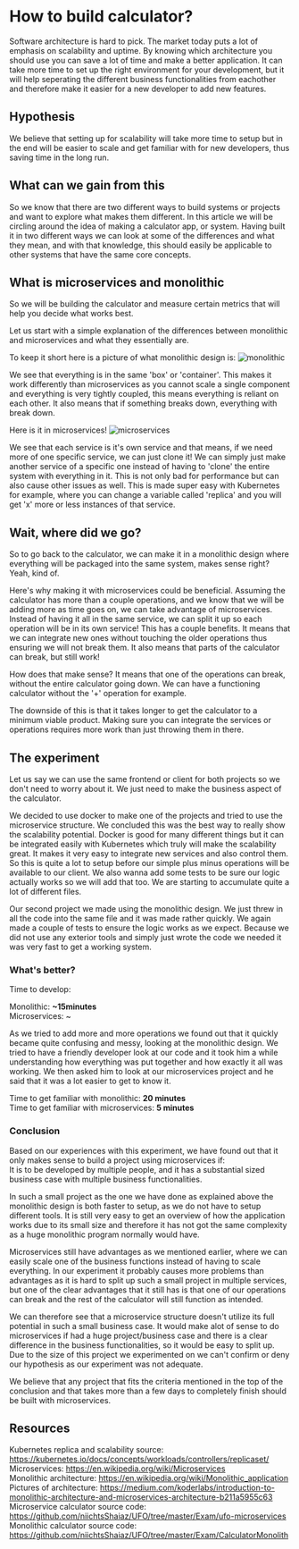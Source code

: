 # How to build calculator?

Software architecture is hard to pick. The market today puts a lot of emphasis on scalability and uptime. By knowing which architecture you should use you can save a lot of time and make a better application. It can take more time to set up the right environment for your development, but it will help seperating the different business functionalities from eachother and therefore make it easier for a new developer to add new features.

## Hypothesis
We believe that setting up for scalability will take more time to setup but in the end will be easier to scale and  get familiar with for new developers, thus saving time in the long run.

## What can we gain from this
So we know that there are two different ways to build systems or projects and want to explore what makes them different. In this article we will be circling around the idea of making a calculator app, or system. Having built it in two different ways we can look at some of the differences and what they mean, and with that knowledge, this should easily be applicable to other systems that have the same core concepts.

## What is microservices and monolithic
So we will be building the calculator and measure certain metrics that will help you decide what works best.

Let us start with a simple explanation of the differences between monolithic and microservices and what they essentially are.

To keep it short here is a picture of what monolithic design is:
![monolithic](https://miro.medium.com/max/2800/1*TRmj8lWyzCufEGjxCONAog.jpeg)

We see that everything is in the same 'box' or 'container'. This makes it work differently than microservices as you cannot scale a single component and everything is very tightly coupled, this means everything is reliant on each other. It also means that if something breaks down, everything with break down.

Here is it in microservices!
![microservices](https://miro.medium.com/max/1750/1*3mY6LcrO3o0nkpAZkNjF0Q.jpeg)

We see that each service is it's own service and that means, if we need more of one specific service, we can just clone it! We can simply just make another service of a specific one instead of having to 'clone' the entire system with everything in it. This is not only bad for performance but can also cause other issues as well. This is made super easy with Kubernetes for example, where you can change a variable called 'replica' and you will get 'x' more or less instances of that service.

## Wait, where did we go?
So to go back to the calculator, we can make it in a monolithic design where everything will be packaged into the same system, makes sense right? Yeah, kind of.

Here's why making it with microservices could be beneficial. Assuming the calculator has more than a couple operations, and we know that we will be adding more as time goes on, we can take advantage of microservices. Instead of having it all in the same service, we can split it up so each operation will be in its own service! This has a couple benefits. It means that we can integrate new ones without touching the older operations thus ensuring we will not break them. It also means that parts of the calculator can break, but still work!

How does that make sense? It means that one of the operations can break, without the entire calculator going down. We can have a functioning calculator without the '+' operation for example.

The downside of this is that it takes longer to get the calculator to a minimum viable product. Making sure you can integrate the services or operations requires more work than just throwing them in there.


## The experiment
Let us say we can use the same frontend or client for both projects so we don't need to worry about it. We just need to make the business aspect of the calculator.

We decided to use docker to make one of the projects and tried to use the microservice structure. We concluded this was the best way to really show the scalability potential. Docker is good for many different things but it can be integrated easily with Kubernetes which truly will make the scalability great.
It makes it very easy to integrate new services and also control them. So this is quite a lot to setup before our simple plus minus operations will be available to our client.
We also wanna add some tests to be sure  our logic actually works so we will add that too. We are starting to accumulate quite a lot of different files.

Our second project we made using the monolithic design. We just threw in all the code into the same file and it was made rather quickly. We again made a couple of tests to ensure the logic works as we expect. Because we did not use any exterior tools and simply just wrote the code we needed it was very fast to get a working system.

### What's better?

Time to develop:

Monolithic: **~15minutes**  
Microservices: ~

As we tried to add more and more operations we found out that it quickly became quite confusing and messy, looking at the monolithic design. We tried to have a friendly developer look at our code and it took him a while understanding how everything was put together and how exactly it all was working. We then asked him to look at our microservices project and he said that it was a lot easier to get to know it.   

Time to get familiar with monolithic: **20 minutes**   
Time to get familiar with microservices: **5 minutes**

### Conclusion

Based on our experiences with this experiment, we have found out that it only makes sense to build a project using microservices if:   
It is to be developed by multiple people, and it has a substantial sized business case with multiple business functionalities.

In such a small project as the one we have done as explained above the monolithic design is both faster to setup, as we do not have to setup different tools. It is still very easy to get an overview of how the application works due to its small size and therefore it has not got the same complexity as a huge monolithic program normally would have.

Microservices still have advantages as we mentioned earlier, where we can easily scale one of the business functions instead of having to scale everything. In our experiment it probably causes more problems than advantages as it is hard to split up such a small project in multiple services, but one of the clear advantages that it still has is that one of our operations can break and the rest of the calculator will still function as intended.

We can therefore see that a microservice structure doesn't utilize its full potential in such a small business case. It would make alot of sense to do microservices if had a huge project/business case and there is a clear difference in the business functionalities, so it would be easy to split up. Due to the size of this project we experimented on we can't confirm or deny our hypothesis as our experiment was not adequate.

We believe that any project that fits the criteria mentioned in the top of the conclusion and that takes more than a few days to completely finish should be built with microservices.

## Resources
Kubernetes replica and scalability source: https://kubernetes.io/docs/concepts/workloads/controllers/replicaset/
Microservices: https://en.wikipedia.org/wiki/Microservices  
Monolithic architecture: https://en.wikipedia.org/wiki/Monolithic_application  
Pictures of architecture: https://medium.com/koderlabs/introduction-to-monolithic-architecture-and-microservices-architecture-b211a5955c63  
Microservice calculator source code: https://github.com/niichtsShaiaz/UFO/tree/master/Exam/ufo-microservices  
Monolithic calculator source code: https://github.com/niichtsShaiaz/UFO/tree/master/Exam/CalculatorMonolith  
